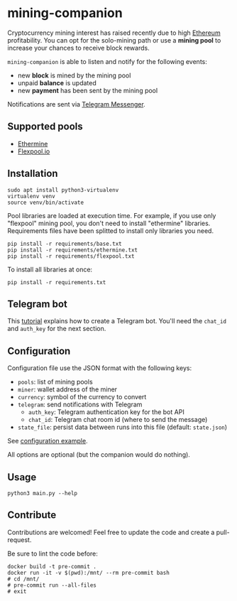 # mining-companion

Cryptocurrency mining interest has raised recently due to high [Ethereum](https://ethereum.org/en/) profitability. You
can opt for the solo-mining path or use a **mining pool** to increase your chances to receive block rewards.

`mining-companion` is able to listen and notify for the following events:
* new **block** is mined by the mining pool
* unpaid **balance** is updated
* new **payment** has been sent by the mining pool

Notifications are sent via [Telegram Messenger](https://telegram.org/).

## Supported pools

* [Ethermine](https://ethermine.org/)
* [Flexpool.io](https://flexpool.io)

## Installation

```
sudo apt install python3-virtualenv
virtualenv venv
source venv/bin/activate
```

Pool libraries are loaded at execution time. For example, if you use only "flexpool" mining pool, you don't need to
install "ethermine" libraries. Requirements files have been splitted to install only libraries you need.

```
pip install -r requirements/base.txt
pip install -r requirements/ethermine.txt
pip install -r requirements/flexpool.txt
```

To install all libraries at once:

```
pip install -r requirements.txt
```

## Telegram bot

This [tutorial](https://takersplace.de/2019/12/19/telegram-notifications-with-nagios/) explains how to create a Telegram
bot. You'll need the `chat_id` and `auth_key` for the next section.

## Configuration

Configuration file use the JSON format with the following keys:
* `pools`: list of mining pools
* `miner`: wallet address of the miner
* `currency`: symbol of the currency to convert
* `telegram`: send notifications with Telegram
    * `auth_key`: Telegram authentication key for the bot API
    * `chat_id`: Telegram chat room id (where to send the message)
* `state_file`: persist data between runs into this file (default: `state.json`)

See [configuration example](config.example.json).

All options are optional (but the companion would do nothing).

## Usage

```
python3 main.py --help
```


## Contribute

Contributions are welcomed! Feel free to update the code and create a pull-request.

Be sure to lint the code before:

```
docker build -t pre-commit .
docker run -it -v $(pwd):/mnt/ --rm pre-commit bash
# cd /mnt/
# pre-commit run --all-files
# exit
```
